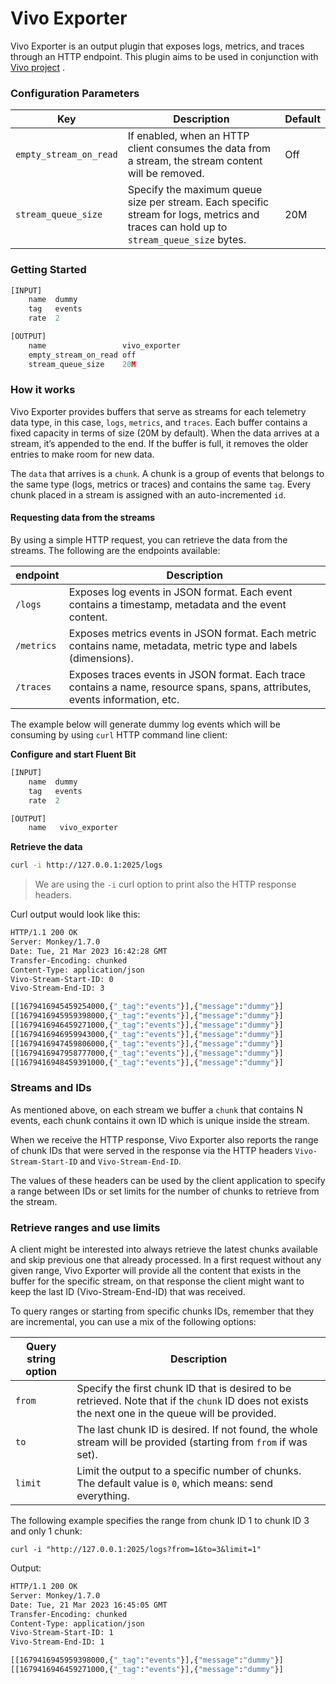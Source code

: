 # Vivo Exporter

Vivo Exporter is an output plugin that exposes logs, metrics, and traces through an HTTP endpoint. This plugin aims to be used in conjunction with [Vivo project](https://github.com/calyptia/vivo) .

### Configuration Parameters

| Key                    | Description                                                                                                                            | Default |
| ---------------------- | -------------------------------------------------------------------------------------------------------------------------------------- | ------- |
| `empty_stream_on_read` | If enabled, when an HTTP client consumes the data from a stream, the stream content will be removed.                                   | Off     |
| `stream_queue_size`    | Specify the maximum queue size per stream. Each specific stream for logs, metrics and traces can hold up to `stream_queue_size` bytes. | 20M     |

### Getting Started

```python
[INPUT]
    name  dummy
    tag   events
    rate  2

[OUTPUT]
    name                 vivo_exporter
    empty_stream_on_read off
    stream_queue_size    20M 
```

### How it works

Vivo Exporter provides buffers that serve as streams for each telemetry data type, in this case, `logs`, `metrics`, and `traces`. Each buffer contains a fixed capacity in terms of size (20M by default). When the data arrives at a stream, it’s appended to the end. If the buffer is full, it removes the older entries to make room for new data.

The `data` that arrives is a `chunk`. A chunk is a group of events that belongs to the same type (logs, metrics or traces) and contains the same `tag`. Every chunk placed in a stream is assigned with an auto-incremented `id`.

#### Requesting data from the streams

By using a simple HTTP request, you can retrieve the data from the streams. The following are the endpoints available:

| endpoint   | Description                                                                                                                   |
| ---------- | ----------------------------------------------------------------------------------------------------------------------------- |
| `/logs`    | Exposes log events in JSON format. Each event contains a timestamp, metadata and the event content.                           |
| `/metrics` | Exposes metrics events in JSON format. Each metric contains name, metadata, metric type and labels (dimensions).              |
| `/traces`  | Exposes traces events in JSON format. Each trace contains a name, resource spans, spans, attributes, events information, etc. |

The example below will generate dummy log events which will be consuming by using `curl` HTTP command line client:

**Configure and start Fluent Bit**

```python
[INPUT]
    name  dummy
    tag   events
    rate  2

[OUTPUT]
    name   vivo_exporter

```

**Retrieve the data**

```bash
curl -i http://127.0.0.1:2025/logs
```

> We are using the `-i` curl option to print also the HTTP response headers.

Curl output would look like this:

```bash
HTTP/1.1 200 OK
Server: Monkey/1.7.0
Date: Tue, 21 Mar 2023 16:42:28 GMT
Transfer-Encoding: chunked
Content-Type: application/json
Vivo-Stream-Start-ID: 0
Vivo-Stream-End-ID: 3

[[1679416945459254000,{"_tag":"events"}],{"message":"dummy"}]
[[1679416945959398000,{"_tag":"events"}],{"message":"dummy"}]
[[1679416946459271000,{"_tag":"events"}],{"message":"dummy"}]
[[1679416946959943000,{"_tag":"events"}],{"message":"dummy"}]
[[1679416947459806000,{"_tag":"events"}],{"message":"dummy"}]
[[1679416947958777000,{"_tag":"events"}],{"message":"dummy"}]
[[1679416948459391000,{"_tag":"events"}],{"message":"dummy"}]
```

### Streams and IDs

As mentioned above, on each stream we buffer a `chunk` that contains N events, each chunk contains it own ID which is unique inside the stream.

When we receive the HTTP response, Vivo Exporter also reports the range of chunk IDs that were served in the response via the HTTP headers `Vivo-Stream-Start-ID` and `Vivo-Stream-End-ID`.

The values of these headers can be used by the client application to specify a range between IDs or set limits for the number of chunks to retrieve from the stream.

### Retrieve ranges and use limits

A client might be interested into always retrieve the latest chunks available and skip previous one that already processed. In a first request without any given range, Vivo Exporter will provide all the content that exists in the buffer for the specific stream, on that response the client might want to keep the last ID (Vivo-Stream-End-ID) that was received.

To query ranges or starting from specific chunks IDs, remember that they are incremental, you can use a mix of the following options:

| Query string option | Description                                                                                                                                         |
| ------------------- | --------------------------------------------------------------------------------------------------------------------------------------------------- |
| `from`              | Specify the first chunk ID that is desired to be retrieved. Note that if the `chunk` ID does not exists the next one in the queue will be provided. |
| `to`                | The last chunk ID is desired. If not found, the whole stream will be provided (starting from `from` if was set).                                    |
| `limit`             | Limit the output to a specific number of chunks. The default value is `0`, which means: send everything.                                            |

The following example specifies the range from chunk ID 1 to chunk ID 3 and only 1 chunk:

`curl -i "http://127.0.0.1:2025/logs?from=1&to=3&limit=1"`&#x20;

Output:

```bash
HTTP/1.1 200 OK
Server: Monkey/1.7.0
Date: Tue, 21 Mar 2023 16:45:05 GMT
Transfer-Encoding: chunked
Content-Type: application/json
Vivo-Stream-Start-ID: 1
Vivo-Stream-End-ID: 1

[[1679416945959398000,{"_tag":"events"}],{"message":"dummy"}]
[[1679416946459271000,{"_tag":"events"}],{"message":"dummy"}]
```
